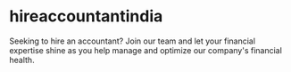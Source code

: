# hireaccountantindia
Seeking to hire an accountant? Join our team and let your financial expertise shine as you help manage and optimize our company's financial health. 
